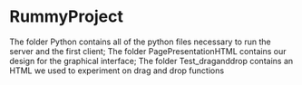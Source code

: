 # RummyProject
The folder Python contains all of the python files necessary to run the server and the first client;
The folder PagePresentationHTML contains our design for the graphical interface;
The folder Test_draganddrop contains an HTML we used to experiment on drag and drop functions
